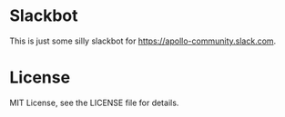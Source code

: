 
Slackbot
================================================================================

This is just some silly slackbot for https://apollo-community.slack.com.

License
================================================================================

MIT License, see the LICENSE file for details.

